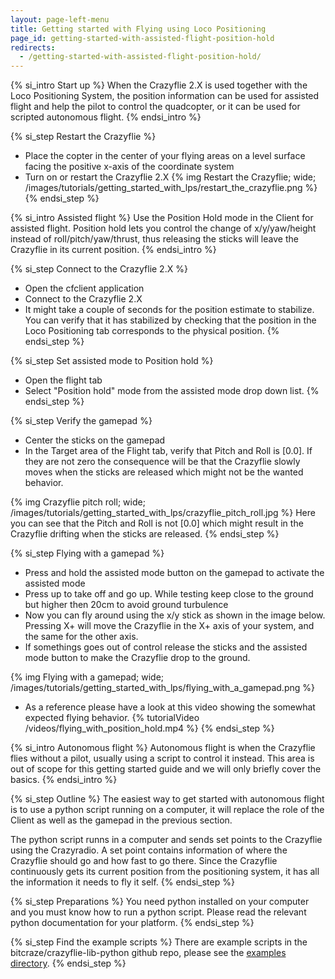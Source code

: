 ```yaml
---
layout: page-left-menu
title: Getting started with Flying using Loco Positioning
page_id: getting-started-with-assisted-flight-position-hold
redirects:
  - /getting-started-with-assisted-flight-position-hold/
---
```


{% si_intro Start up %}
When the Crazyflie 2.X is used together with the Loco Positioning System, the
position information can be used for assisted flight and help the pilot to
control the quadcopter, or it can be used for scripted autonomous flight.
{% endsi_intro %}

{% si_step Restart the Crazyflie %}
* Place the copter in the center of your flying areas on a level surface facing the positive x-axis of the coordinate system
* Turn on or restart the Crazyflie 2.X
{% img Restart the Crazyflie; wide; /images/tutorials/getting_started_with_lps/restart_the_crazyflie.png %}
{% endsi_step %}



{% si_intro Assisted flight %}
Use the Position Hold mode in the Client for assisted flight.
Position hold lets you control the change of x/y/yaw/height instead of roll/pitch/yaw/thrust,
thus releasing the sticks will leave the Crazyflie in its current position.
{% endsi_intro %}

{% si_step Connect to the Crazyflie 2.X %}
* Open the cfclient application
* Connect to the Crazyflie 2.X
* It might take a couple of seconds for the position estimate to stabilize. You can
verify that it has stabilized by checking that the position in the Loco Positioning tab corresponds to the physical position.
{% endsi_step %}

{% si_step Set assisted mode to Position hold %}
* Open the flight tab
* Select "Position hold" mode from the assisted mode drop down list.
{% endsi_step %}

{% si_step Verify the gamepad %}
* Center the sticks on the gamepad
* In the Target area of the Flight tab, verify that Pitch and Roll is [0.0].
If they are not zero the consequence will be that the Crazyflie slowly moves
when the sticks are released which might not be the wanted behavior.

{% img Crazyflie pitch roll; wide; /images/tutorials/getting_started_with_lps/crazyflie_pitch_roll.jpg %}
Here you can see that the Pitch and Roll is not [0.0] which might result in the Crazyflie drifting when the sticks are released.
{% endsi_step %}

{% si_step Flying with a gamepad %}
* Press and hold the assisted mode button on the gamepad to activate the assisted mode
* Press up to take off and go up. While testing keep close to the ground but higher then 20cm to avoid ground turbulence
* Now you can fly around using the x/y stick as shown in the image below. Pressing X+ will move the Crazyflie in the X+ axis of your system, and the same for the other axis.
* If somethings goes out of control release the sticks and the assisted mode button to make the Crazyflie drop to the ground.

{% img Flying with a gamepad; wide; /images/tutorials/getting_started_with_lps/flying_with_a_gamepad.png %}

* As a reference please have a look at this video showing the somewhat expected flying behavior.
{% tutorialVideo /videos/flying_with_position_hold.mp4 %}
{% endsi_step %}



{% si_intro Autonomous flight %}
Autonomous flight is when the Crazyflie flies without a pilot, usually using a
script to control it instead. This area is out of scope for this getting started
guide and we will only briefly cover the basics.
{% endsi_intro %}

{% si_step Outline %}
The easiest way to get started with autonomous flight is to use a python script
running on a computer, it will replace the role of the Client as well as the
gamepad in the previous section.

The python script runns in a computer and sends set points to the Crazyflie
using the Crazyradio. A set point contains information of where the Crazyflie
should go and how fast to go there. Since the Crazyflie continuously gets its
current position from the positioning system, it has all the information it needs
to fly it self.
{% endsi_step %}

{% si_step Preparations %}
You need python installed on your computer and you must know how to run a python
script. Please read the relevant python documentation for your platform.
{% endsi_step %}

{% si_step Find the example scripts %}
There are example scripts in the bitcraze/crazyflie-lib-python github repo, please
see the [examples directory](https://github.com/bitcraze/crazyflie-lib-python/tree/master/examples).
{% endsi_step %}
